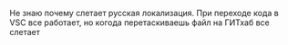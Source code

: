 Не знаю почему слетает русская локализация. При переходе кода в VSC все работает, но когода перетаскиваешь файл на ГИТхаб все слетает
